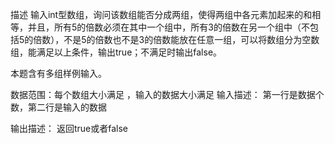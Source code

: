 描述
输入int型数组，询问该数组能否分成两组，使得两组中各元素加起来的和相等，并且，所有5的倍数必须在其中一个组中，所有3的倍数在另一个组中（不包括5的倍数），不是5的倍数也不是3的倍数能放在任意一组，可以将数组分为空数组，能满足以上条件，输出true；不满足时输出false。

本题含有多组样例输入。

数据范围：每个数组大小满足  ，输入的数据大小满足 
输入描述：
第一行是数据个数，第二行是输入的数据

输出描述：
返回true或者false